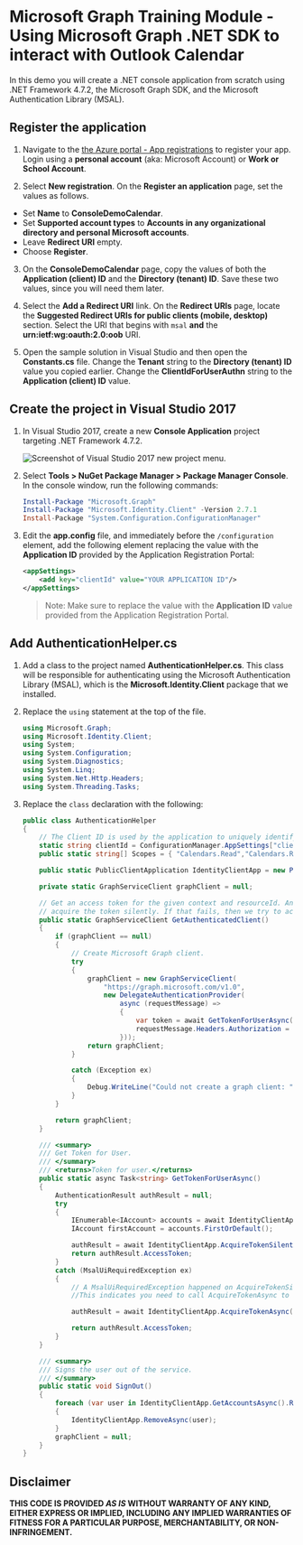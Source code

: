 # Microsoft Graph Training Module - Using Microsoft Graph .NET SDK to interact with Outlook Calendar
In this demo you will create a .NET console application from scratch using .NET Framework 4.7.2, the Microsoft Graph SDK, and the Microsoft Authentication Library (MSAL).

## Register the application 
 
1. Navigate to the [the Azure portal - App registrations](https://go.microsoft.com/fwlink/?linkid=2083908) to register your app. Login using a **personal account** (aka: Microsoft Account) or **Work or School Account**. 
 
2. Select **New registration**. On the **Register an application** page, set the values as follows. 
 
* Set **Name** to **ConsoleDemoCalendar**. 
* Set **Supported account types** to **Accounts in any organizational directory and personal Microsoft accounts**. 
* Leave **Redirect URI** empty. 
* Choose **Register**. 
 
3. On the **ConsoleDemoCalendar** page, copy the values of both the **Application (client) ID** and the **Directory (tenant) ID**. Save these two values, since you will need them later. 
 
4. Select the **Add a Redirect URI** link. On the **Redirect URIs** page, locate the **Suggested Redirect URIs for public clients (mobile, desktop)** section. Select the URI that begins with `msal` **and** the **urn:ietf:wg:oauth:2.0:oob** URI. 
 
5. Open the sample solution in Visual Studio and then open the **Constants.cs** file. Change the **Tenant** string to the **Directory (tenant) ID** value you copied earlier. Change the **ClientIdForUserAuthn** string to the **Application (client) ID** value. 

## Create the project in Visual Studio 2017

1. In Visual Studio 2017, create a new **Console Application** project targeting .NET Framework 4.7.2.

    ![Screenshot of Visual Studio 2017 new project menu.](../../Images/04.png)

1. Select **Tools > NuGet Package Manager > Package Manager Console**. In the console window, run the following commands:

    ```powershell
    Install-Package "Microsoft.Graph"
    Install-Package "Microsoft.Identity.Client" -Version 2.7.1
    Install-Package "System.Configuration.ConfigurationManager"
    ```

1. Edit the **app.config** file, and immediately before the `/configuration` element, add the following element replacing the value with the **Application ID** provided by the Application Registration Portal:

    ```xml
    <appSettings>
        <add key="clientId" value="YOUR APPLICATION ID"/>
    </appSettings>
    ```

    >Note: Make sure to replace the value with the **Application ID** value provided from the Application Registration Portal.

## Add AuthenticationHelper.cs

1. Add a class to the project named **AuthenticationHelper.cs**. This class will be responsible for authenticating using the Microsoft Authentication Library (MSAL), which is the **Microsoft.Identity.Client** package that we installed.

1. Replace the `using` statement at the top of the file.

    ```csharp
    using Microsoft.Graph;
    using Microsoft.Identity.Client;
    using System;
    using System.Configuration;
    using System.Diagnostics;
    using System.Linq;
    using System.Net.Http.Headers;
    using System.Threading.Tasks;
    ```

1. Replace the `class` declaration with the following:

    ```csharp
   public class AuthenticationHelper
    {
        // The Client ID is used by the application to uniquely identify itself to the v2.0 authentication endpoint.
        static string clientId = ConfigurationManager.AppSettings["clientId"].ToString();
        public static string[] Scopes = { "Calendars.Read","Calendars.ReadWrite" };

        public static PublicClientApplication IdentityClientApp = new PublicClientApplication(clientId);

        private static GraphServiceClient graphClient = null;       

        // Get an access token for the given context and resourceId. An attempt is first made to
        // acquire the token silently. If that fails, then we try to acquire the token by prompting the user.
        public static GraphServiceClient GetAuthenticatedClient()
        {
            if (graphClient == null)
            {
                // Create Microsoft Graph client.
                try
                {
                    graphClient = new GraphServiceClient(
                        "https://graph.microsoft.com/v1.0",
                        new DelegateAuthenticationProvider(
                            async (requestMessage) =>
                            {
                                var token = await GetTokenForUserAsync();
                                requestMessage.Headers.Authorization = new AuthenticationHeaderValue("bearer", token);
                            }));
                    return graphClient;
                }

                catch (Exception ex)
                {
                    Debug.WriteLine("Could not create a graph client: " + ex.Message);
                }
            }

            return graphClient;
        }

        /// <summary>
        /// Get Token for User.
        /// </summary>
        /// <returns>Token for user.</returns>
        public static async Task<string> GetTokenForUserAsync()
        {
            AuthenticationResult authResult = null;
            try
            {
                IEnumerable<IAccount> accounts = await IdentityClientApp.GetAccountsAsync();
                IAccount firstAccount = accounts.FirstOrDefault();

                authResult = await IdentityClientApp.AcquireTokenSilentAsync(Scopes, firstAccount);                
                return authResult.AccessToken;
            }
            catch (MsalUiRequiredException ex)
            {
                // A MsalUiRequiredException happened on AcquireTokenSilentAsync.
                //This indicates you need to call AcquireTokenAsync to acquire a token

                authResult = await IdentityClientApp.AcquireTokenAsync(Scopes);

                return authResult.AccessToken;
            }
        }

        /// <summary>
        /// Signs the user out of the service.
        /// </summary>
        public static void SignOut()
        {
            foreach (var user in IdentityClientApp.GetAccountsAsync().Result)
            {
                IdentityClientApp.RemoveAsync(user);
            }
            graphClient = null;
        }
    }
    ```

## Disclaimer

**THIS CODE IS PROVIDED *AS IS* WITHOUT WARRANTY OF ANY KIND, EITHER EXPRESS OR IMPLIED, INCLUDING ANY IMPLIED WARRANTIES OF FITNESS FOR A PARTICULAR PURPOSE, MERCHANTABILITY, OR NON-INFRINGEMENT.**
